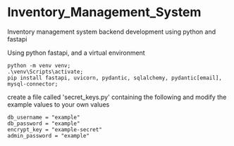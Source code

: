 # Inventory_Management_System
Inventory management system backend development using python and fastapi

Using python fastapi, and a virtual environment
```
python -m venv venv;
.\venv\Scripts\activate;
pip install fastapi, uvicorn, pydantic, sqlalchemy, pydantic[email], mysql-connector;
```

create a file called 'secret_keys.py' containing the following and modify the example values to your own values

```
db_username = "example"
db_password = "example"
encrypt_key = "example-secret"
admin_password = "example"
```